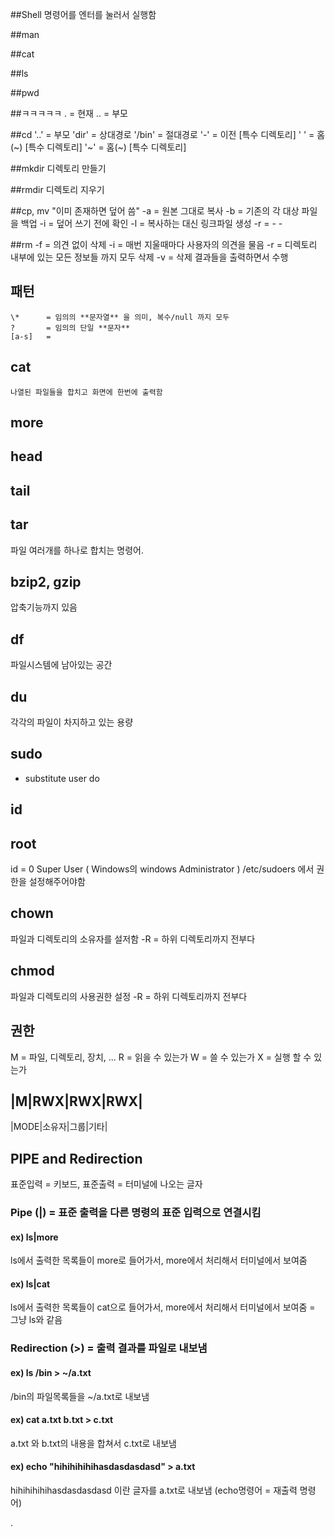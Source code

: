 ##Shell
명령어를 엔터를 눌러서 실행함

##man

##cat

##ls

##pwd

##ㅋㅋㅋㅋㅋ
. = 현재
.. = 부모

##cd
    '..'    = 부모
    'dir'   = 상대경로
    '/bin'  = 절대경로
    '-'     = 이전    [특수 디렉토리]
    ' '     = 홈(~)  [특수 디렉토리]
    '~'     = 홈(~)  [특수 디렉토리]

##mkdir
디렉토리 만들기

##rmdir
디렉토리 지우기

##cp, mv
"이미 존재하면 덮어 씀"
    -a  = 원본 그대로 복사
    -b  = 기존의 각 대상 파일을 백업
    -i  = 덮어 쓰기 전에 확인
    -l  = 복사하는 대신 링크파일 생성
    -r  =
    -
    -

##rm
    -f  = 의견 없이 삭제
    -i  = 매번 지울때마다 사용자의 의견을 물음
    -r  = 디렉토리 내부에 있는 모든 정보들 까지 모두 삭제
    -v  = 삭제 결과들을 출력하면서 수행

## 패턴
    \*      = 임의의 **문자열** 을 의미, 복수/null 까지 모두
    ?       = 임의의 단일 **문자**
    [a-s]   =

## cat
    나열된 파일들을 합치고 화면에 한번에 출력함

## more

## head

## tail

## tar
파일 여러개를 하나로 합치는 명령어.

## bzip2, gzip
압축기능까지 있음

## df
파일시스템에 남아있는 공간

## du
각각의 파일이 차지하고 있는 용량

## sudo
- substitute user do

## id

## root
id = 0
Super User ( Windows의 windows Administrator )
/etc/sudoers 에서 권한을 설정해주어야함


## chown
파일과 디렉토리의 소유자를 설저함
-R  = 하위 디렉토리까지 전부다

## chmod
파일과 디렉토리의 사용권한 설정
-R  = 하위 디렉토리까지 전부다

## 권한

M   = 파일, 디렉토리, 장치, ...
R   = 읽을 수 있는가
W   = 쓸 수 있는가
X   = 실행 할 수 있는가

|M|RWX|RWX|RWX|
---------------
|MODE|소유자|그룹|기타|


## PIPE and Redirection
표준입력 = 키보드,
표준출력 = 터미널에 나오는 글자

### Pipe (|) = 표준 출력을 다른 명령의 표준 입력으로 연결시킴

#### ex) ls|more
ls에서 출력한 목록들이 more로 들어가서, more에서 처리해서 터미널에서 보여줌

#### ex) ls|cat
ls에서 출력한 목록들이 cat으로 들어가서, more에서 처리해서 터미널에서 보여줌 = 그냥 ls와 같음

### Redirection (>) = 출력 결과를 파일로 내보냄
#### ex) ls /bin > ~/a.txt
/bin의 파일목록들을 ~/a.txt로 내보냄
#### ex) cat a.txt b.txt > c.txt
a.txt 와 b.txt의 내용을 합쳐서 c.txt로 내보냄
#### ex) echo "hihihihihihasdasdasdasd" > a.txt
hihihihihihasdasdasdasd 이란 글자를 a.txt로 내보냄
(echo명령어 = 재출력 명령어)



























.
